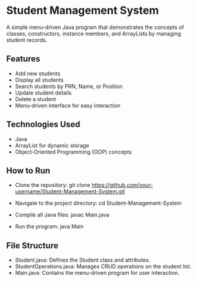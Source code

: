 # Student Management System
A simple menu-driven Java program that demonstrates the concepts of classes, constructors, instance members, and ArrayLists by managing student records.

## Features

- Add new students
- Display all students
- Search students by PRN, Name, or Position
- Update student details
- Delete a student
- Menu-driven interface for easy interaction

## Technologies Used

- Java
- ArrayList for dynamic storage
- Object-Oriented Programming (OOP) concepts

## How to Run

- Clone the repository: git clone https://github.com/your-username/Student-Management-System.git

- Navigate to the project directory: cd Student-Management-System

- Compile all Java files: javac Main.java

- Run the program: java Main

## File Structure

- Student.java: Defines the Student class and attributes.
- StudentOperations.java: Manages CRUD operations on the student list.
- Main.java: Contains the menu-driven program for user interaction.
